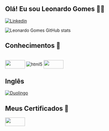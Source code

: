 ## Olá! Eu sou Leonardo Gomes 👋🏼


[![Linkedin](https://img.shields.io/badge/LinkedIn-0077B5?style=for-the-badge&logo=linkedin&logoColor=white)](https://www.linkedin.com/in/leonardo-gomes-52550b174/)

![Leonardo Gomes GitHub stats](https://github-readme-stats.vercel.app/api?username=Leeogmz&show_icons=true&theme=radical)

</div>

## Conhecimentos 📖

<div style="display: inline_block"><br/>
  
  <img align="center" src = "https://velog.velcdn.com/images/ygh7687/post/d4b830e8-f879-41ca-a35b-8489f4fd63ab/sql.png" width="65" height = "28" > 
  
  <img align="center" alt="html5" src="https://img.shields.io/badge/Microsoft_Excel-217346?style=for-the-badge&logo=microsoft-excel&logoColor=white" >
  <img <img align="center" src="https://datascientest.com/es/wp-content/uploads/sites/7/2020/10/power-bi-logo-1.jpg" width="65" height = "28"></a>

</div>

## Inglês

[![Duolingo](https://img.shields.io/badge/Duolingo-58CC02?style=for-the-badge&logo=Duolingo&logoColor=white)](https://www.duolingo.com/profile/Leeo.gmz)

</div>

## Meus Certificados 📜
<a href="https://cursos.alura.com.br/user/leonardo-gomes15/fullCertificate/3a132e8868f1edda0156e004520e1d83">
  <img src="https://avatars.githubusercontent.com/u/4975968?s=200&v=4" width="65" height = "28">
</a>
